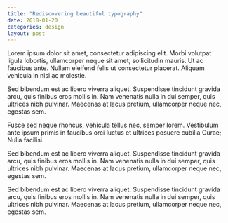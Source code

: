 ```yaml
---
title: "Rediscovering beautiful typography"
date: 2018-01-20
categories: design
layout: post
---
```


Lorem ipsum dolor sit amet, consectetur adipiscing elit. Morbi volutpat ligula lobortis, ullamcorper neque sit amet, sollicitudin mauris. Ut ac faucibus ante. Nullam eleifend felis ut consectetur placerat. Aliquam vehicula in nisi ac molestie. 

Sed bibendum est ac libero viverra aliquet. Suspendisse tincidunt gravida arcu, quis finibus eros mollis in. Nam venenatis nulla in dui semper, quis ultrices nibh pulvinar. Maecenas at lacus pretium, ullamcorper neque nec, egestas sem. 

Fusce sed neque rhoncus, vehicula tellus nec, semper lorem. Vestibulum ante ipsum primis in faucibus orci luctus et ultrices posuere cubilia Curae; Nulla facilisi.

Sed bibendum est ac libero viverra aliquet. Suspendisse tincidunt gravida arcu, quis finibus eros mollis in. Nam venenatis nulla in dui semper, quis ultrices nibh pulvinar. Maecenas at lacus pretium, ullamcorper neque nec, egestas sem. 

Sed bibendum est ac libero viverra aliquet. Suspendisse tincidunt gravida arcu, quis finibus eros mollis in. Nam venenatis nulla in dui semper, quis ultrices nibh pulvinar. Maecenas at lacus pretium, ullamcorper neque nec, egestas sem. 